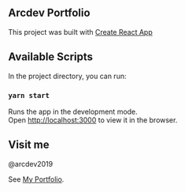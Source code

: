 ## Arcdev Portfolio

This project was built with [Create React App](https://github.com/facebook/create-react-app) 

## Available Scripts

In the project directory, you can run:

### `yarn start`

Runs the app in the development mode.<br />
Open [http://localhost:3000](http://localhost:3000) to view it in the browser.

## Visit me
@arcdev2019

See [My Portfolio](https://arcdev.me).